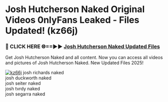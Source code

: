 # Josh Hutcherson Naked Original Videos 0nlyFans Leaked - Files Updated! (kz66j)

<h3>🔴 CLICK HERE 🌐==►► <a href="https://tinyurl.com/yckcrads" rel="nofollow">Josh Hutcherson Naked Updated Files</a></h3>

Get Josh Hutcherson Naked and all content. Now you can access all videos and pictures of Josh Hutcherson Naked. New Updated Files 2025!

[![kz66j](https://i.imgur.com/hpKpOFt.gif)](https://tinyurl.com/yckcrads)
josh richards naked<br>
josh duckworth naked<br>
josh seiter naked<br>
josh tvrdy naked<br>
josh segarra naked